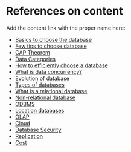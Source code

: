 # References on content

Add the content link with the proper name here:

- [Basics to choose the database](https://www.geeksforgeeks.org/how-to-choose-the-right-database-for-your-application/)
- [Few tips to choose database](https://www.analyticsvidhya.com/blog/2022/12/top-5-tips-for-choosing-the-right-database-for-your-project/)
- [CAP Theorem](https://waverleysoftware.com/blog/how-to-choose-the-right-database/#6)
- [Data Categories](https://aws.amazon.com/startups/start-building/how-to-choose-a-database/)
- [How to efficiently choose a database](https://www.pingcap.com/blog/how-to-efficiently-choose-the-right-database-for-your-applications/)
- [What is data concurrency?](https://www.indicative.com/resource/data-concurrency/)
- [Evolution of database](https://intellipaat.com/blog/what-is-database/)
- [Types of databases](https://phoenixnap.com/kb/database-types)
- [What is a relational database](https://www.oracle.com/in/database/what-is-a-relational-database/)
- [Non-relational database](https://aws.amazon.com/nosql)
- [ODBMS](https://databasetown.com/object-oriented-database/)
- [Location databases](https://www.insightsforprofessionals.com/it/storage/distributed-vs-centralized-database#:~:text=Examples%20of%20a%20centralized%20database,as%20a%20LAN%20or%20WAN.)
- [OLAP](<https://aws.amazon.com/what-is/olap/#:~:text=Online%20analytical%20processing%20(OLAP)%20is,smart%20meters%2C%20and%20internal%20systems.>)
- [Cloud](https://cloud.google.com/learn/what-is-a-cloud-database#:~:text=A%20cloud%20database%20is%20a,like%20traditional%20on%2Dpremises%20databases.)
- [Database Security](https://www.ibm.com/topics/database-security)
- [Replication](https://www.integrate.io/glossary/what-is-database-replication/)
- [Cost](https://www.cockroachlabs.com/blog/true-cost-cloud-database/)
